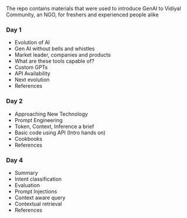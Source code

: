 The repo contains materials that were used to introduce GenAI to Vidiyal Community, an NGO, for freshers and experienced people alike

### Day 1

- Evolution of AI
- Gen AI without bells and whistles
- Market leader, companies and products
- What are these tools capable of?
- Custom GPTs
- API Availability
- Next evolution
- References

### Day 2

- Approaching New Technology
- Prompt Engineering
- Token, Context, Inference a brief
- Basic code using API (Intro hands on)
- Cookbooks
- References

### Day 4

- Summary
- Intent classification
- Evaluation
- Prompt Injections
- Context aware query
- Contextual retrieval
- References


